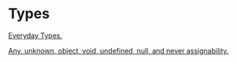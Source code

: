 # Types

[Everyday Types.](https://www.typescriptlang.org/docs/handbook/2/everyday-types.html)

[Any, unknown, object, void, undefined, null, and never assignability.](https://www.typescriptlang.org/docs/handbook/type-compatibility.html#any-unknown-object-void-undefined-null-and-never-assignability)
